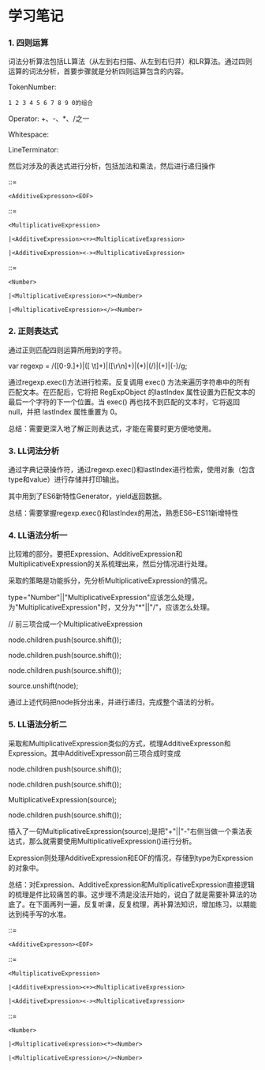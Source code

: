 # 学习笔记

### 1. 四则运算

词法分析算法包括LL算法（从左到右扫描、从左到右归并）和LR算法。通过四则运算的词法分析，首要步骤就是分析四则运算包含的内容。

TokenNumber:

    1 2 3 4 5 6 7 8 9 0的组合

Operator: +、-、*、/之一

Whitespace: <SP>

LineTerminator: <LF> <CR>

然后对涉及的表达式进行分析，包括加法和乘法，然后进行递归操作

<Expression>::=

    <AdditiveExpresson><EOF>

<AdditiveExpression>::=

    <MultiplicativeExpression>

    |<AdditiveExpression><+><MultiplicativeExpression>

    |<AdditiveExpression><-><MultiplicativeExpression>
    
<MultiplicativeExpression>::=

    <Number>

    |<MultiplicativeExpression><*><Number>

    |<MultiplicativeExpression></><Number>


### 2. 正则表达式

通过正则匹配四则运算所用到的字符。

var regexp = /([0-9\.]+)|([ \t]+)|([\r\n]+)|(\*)|(\/)|(\+)|(\-)/g;

通过regexp.exec()方法进行检索。反复调用 exec() 方法来遍历字符串中的所有匹配文本。在匹配后，它将把 RegExpObject 的lastIndex 属性设置为匹配文本的最后一个字符的下一个位置。当 exec() 再也找不到匹配的文本时，它将返回 null，并把 lastIndex 属性重置为 0。

总结：需要更深入地了解正则表达式，才能在需要时更方便地使用。


### 3. LL词法分析

通过字典记录操作符，通过regexp.exec()和lastIndex进行检索，使用对象（包含type和value）进行存储并打印输出。

其中用到了ES6新特性Generator，yield返回数据。

总结：需要掌握regexp.exec()和lastIndex的用法，熟悉ES6~ES11新增特性


### 4. LL语法分析一

比较难的部分。要把Expression、AdditiveExpression和MultiplicativeExpression的关系梳理出来，然后分情况进行处理。

采取的策略是功能拆分，先分析MultiplicativeExpression的情况。

type="Number"||"MultiplicativeExpression"应该怎么处理，为"MultiplicativeExpression"时，又分为"*"||"/"，应该怎么处理。

// 前三项合成一个MultiplicativeExpression

node.children.push(source.shift());

node.children.push(source.shift());

node.children.push(source.shift());

source.unshift(node);

通过上述代码把node拆分出来，并进行递归，完成整个语法的分析。


### 5. LL语法分析二

采取和MultiplicativeExpression类似的方式，梳理AdditiveExpresson和Expression。其中AdditiveExpresson前三项合成时变成

node.children.push(source.shift());

node.children.push(source.shift());

MultiplicativeExpression(source);

node.children.push(source.shift());

插入了一句MultiplicativeExpression(source);是把"+"||"-"右侧当做一个乘法表达式，那么就需要使用MultiplicativeExpression()进行分析。

Expression则处理AdditiveExpression和EOF的情况，存储到type为Expression的对象中。

总结：对Expression、AdditiveExpression和MultiplicativeExpression直接逻辑的梳理是件比较痛苦的事。这步理不清是没法开始的，说白了就是需要补算法的功底了。在下面再列一遍，反复听课，反复梳理，再补算法知识，增加练习，以期能达到纯手写的水准。

<Expression>::=

    <AdditiveExpresson><EOF>


<AdditiveExpression>::=

    <MultiplicativeExpression>

    |<AdditiveExpression><+><MultiplicativeExpression>

    |<AdditiveExpression><-><MultiplicativeExpression>


<MultiplicativeExpression>::=

    <Number>

    |<MultiplicativeExpression><*><Number>

    |<MultiplicativeExpression></><Number>
